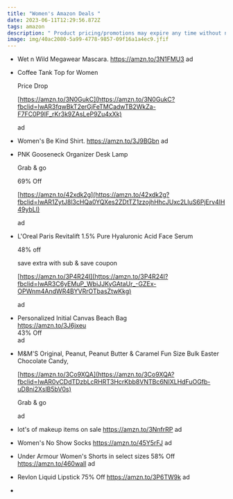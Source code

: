 ```yaml
---
title: "Women's Amazon Deals "
date: 2023-06-11T12:29:56.872Z
tags: amazon
description: " Product pricing/promotions may expire any time without notice."
image: img/40ac2080-5a99-4778-9857-09f16a1a4ec9.jfif
---
```

* Wet n Wild Megawear Mascara. https://amzn.to/3N1FMU3 ad
* <!--StartFragment-->

  Coffee Tank Top for Women

  Price Drop

  [https://amzn.to/3N0GukC](https://amzn.to/3N0GukC?fbclid=IwAR3fqwBkT2erGjFeTMCadwTB2WkZa-F7FC0P9IF_rKr3k9ZAsLeP9Zu4xXk)

  ad
* Women's Be Kind Shirt.  https://amzn.to/3J9BGbn ad 
* <!--StartFragment-->

  PNK Gooseneck Organizer Desk Lamp

  Grab & go

  69% Off

  [https://amzn.to/42xdk2g](https://amzn.to/42xdk2g?fbclid=IwAR1ZytJ8l3cHQa0YQXes2ZDtTZ1zzojhHhcJUxc2LIuS6PjErv4lH49ybLI)

  ad
* <!--StartFragment-->

  L'Oreal Paris Revitalift 1.5% Pure Hyaluronic Acid Face Serum

  48% off

  save extra with sub & save coupon

  [https://amzn.to/3P4R24I](https://amzn.to/3P4R24I?fbclid=IwAR3C6yEMuP_WbiJJKyGAtaUr_-GZEx-OPWnm4AndWR4BYVRrOTbasZtwKkg)

  ad
* <!--StartFragment-->

  Personalized Initial Canvas Beach Bag\
  <https://amzn.to/3J6jxeu>\
  43% Off\
  ad
* <!--StartFragment-->

  M&M'S Original, Peanut, Peanut Butter & Caramel Fun Size Bulk Easter Chocolate Candy,

  [https://amzn.to/3Co9XQA](https://amzn.to/3Co9XQA?fbclid=IwAR0vCDdTDzbLcRHRT3HcrKbb8VNTBc6NIXLHdFuOGfb-uD8ni2XslB5bV0s)

  Grab & go

  ad
* lot's of makeup items on sale https://amzn.to/3NnfrRP ad 
*  Women's No Show Socks https://amzn.to/45Y5rFJ ad 
*  Under Armour Women's Shorts in select sizes 58% Off https://amzn.to/460wall ad 
*  Revlon Liquid Lipstick 75% Off https://amzn.to/3P6TW9k ad 
*
